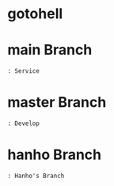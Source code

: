 # gotohell

# main Branch
    : Service

# master Branch
    : Develop

# hanho Branch
    : Hanho's Branch